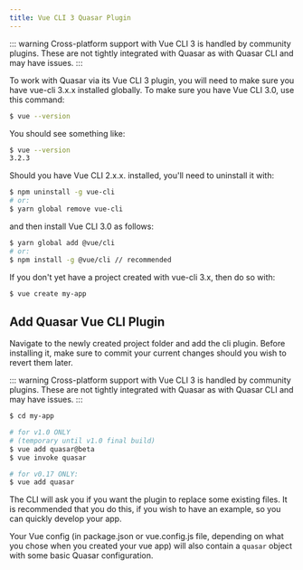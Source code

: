 ```yaml
---
title: Vue CLI 3 Quasar Plugin
---
```


::: warning
Cross-platform support with Vue CLI 3 is handled by community plugins. These are not tightly integrated with Quasar as with Quasar CLI and may have issues.
:::

To work with Quasar via its Vue CLI 3 plugin, you will need to make sure you have vue-cli 3.x.x installed globally. To make sure you have Vue CLI 3.0, use this command:

```bash
$ vue --version
```

You should see something like:

```bash
$ vue --version
3.2.3
```

Should you have Vue CLI 2.x.x. installed, you'll need to uninstall it with:

```bash
$ npm uninstall -g vue-cli
# or:
$ yarn global remove vue-cli
```
and then install Vue CLI 3.0 as follows:

```bash
$ yarn global add @vue/cli
# or:
$ npm install -g @vue/cli // recommended
```

If you don't yet have a project created with vue-cli 3.x, then do so with:

```bash
$ vue create my-app
```

## Add Quasar Vue CLI Plugin
Navigate to the newly created project folder and add the cli plugin. Before installing it, make sure to commit your current changes should you wish to revert them later.

::: warning
Cross-platform support with Vue CLI 3 is handled by community plugins. These are not tightly integrated with Quasar as with Quasar CLI and may have issues.
:::

```bash
$ cd my-app

# for v1.0 ONLY
# (temporary until v1.0 final build)
$ vue add quasar@beta
$ vue invoke quasar

# for v0.17 ONLY:
$ vue add quasar
```

The CLI will ask you if you want the plugin to replace some existing files. It is recommended that you do this, if you wish to have an example, so you can quickly develop your app.

Your Vue config (in package.json or vue.config.js file, depending on what you chose when you created your vue app) will also contain a `quasar` object with some basic Quasar configuration.
